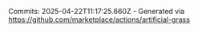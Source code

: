 Commits: 2025-04-22T11:17:25.660Z - Generated via https://github.com/marketplace/actions/artificial-grass
<br>
